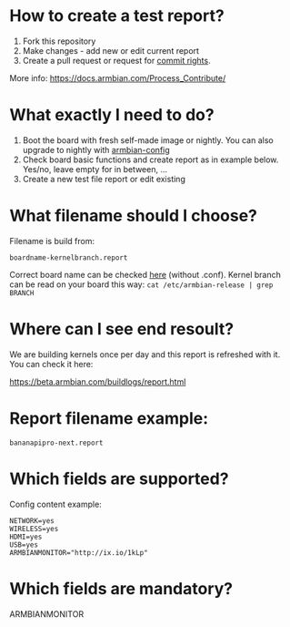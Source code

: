 
# How to create a test report?

1. Fork this repository
2. Make changes - add new or edit current report
3. Create a pull request or request for [commit rights](https://www.armbian.com/contact).

More info:
https://docs.armbian.com/Process_Contribute/

# What exactly I need to do?
1. Boot the board with fresh self-made image or nightly. You can also upgrade to nightly with [armbian-config](https://docs.armbian.com/User-Guide_Armbian-Config/)
2. Check board basic functions and create report as in example below. Yes/no, leave empty for in between, ...
3. Create a new test file report or edit existing

# What filename should I choose?

Filename is build from:

    boardname-kernelbranch.report

Correct board name can be checked [here](https://github.com/armbian/build/tree/master/config/boards) (without .conf). Kernel branch can be read on your board this way:
`cat /etc/armbian-release | grep BRANCH`

# Where can I see end resoult?

We are building kernels once per day and this report is refreshed with it. You can check it here:

https://beta.armbian.com/buildlogs/report.html

# Report filename example: 

    bananapipro-next.report

# Which fields are supported?

Config content example:

    NETWORK=yes
    WIRELESS=yes
    HDMI=yes
    USB=yes
    ARMBIANMONITOR="http://ix.io/1kLp"

# Which fields are mandatory?

ARMBIANMONITOR
